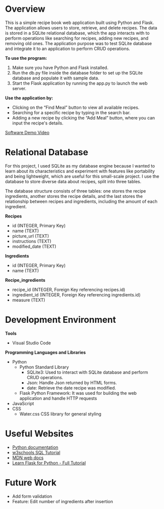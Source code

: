 # Overview

This is a simple recipe book web application built using Python and Flask. The application allows users to store, retrieve, and delete recipes. The data is stored in a SQLite relational database, which the app interacts with to perform operations like searching for recipes, adding new recipes, and removing old ones. The application purpose was to test SQLite database and integrate it to an application to perform CRUD operations.

**To use the program:**

1. Make sure you have Python and Flask installed.
2. Run the db.py file inside the database folder to set up the SQLite database and populate it with sample data.
3. Start the Flask application by running the app.py to launch the web server.

**Use the application by:**

- Clicking on the “Find Meal” button to view all available recipes.
- Searching for a specific recipe by typing in the search bar.
- Adding a new recipe by clicking the “Add Meal” button, where you can input the recipe's details.

[Software Demo Video](http://youtube.link.goes.here)

# Relational Database

For this project, I used SQLite as my database engine because I wanted to learn about its characteristics and experiment with features like portability and being lightweight, which are useful for this small-scale project. I use the database to store diverse data about recipes, split into three tables.

The database structure consists of three tables: one stores the recipe ingredients, another stores the recipe details, and the last stores the relationship between recipes and ingredients, including the amount of each ingredient.

**Recipes**

- id (INTEGER, Primary Key)
- name (TEXT)
- picture_url (TEXT)
- instructions (TEXT)
- modified_date (TEXT)

**Ingredients**

- id (INTEGER, Primary Key)
- name (TEXT)

**Recipe_ingredients**

- recipe_id (INTEGER, Foreign Key referencing recipes.id)
- ingredient_id (INTEGER, Foreign Key referencing ingredients.id)
- measure (TEXT)

# Development Environment

**Tools**

- Visual Studio Code

**Programming Languages and Libraries**

- Python
  - Python Standard Library
    - SQLite3: Used to interact with SQLite database and perform CRUD operations.
    - Json: Handle Json returned by HTML forms.
    - date: Retrieve the date recipe was modified.
  - Flask Python Framework: It was used for building the web application and handle HTTP requests
- JavaScript
- CSS
  - Water.css CSS library for general styling

# Useful Websites

- [Python documentation](https://docs.python.org/3/library/sqlite3.html#module-sqlite3)
- [w3schools SQL Tutorial](https://www.w3schools.com/sql/default.asp)
- [MDN web docs](https://developer.mozilla.org/en-US/docs/Web)
- [Learn Flask for Python - Full Tutorial](https://www.youtube.com/watch?v=Z1RJmh_OqeA&t=1312s)

# Future Work

- Add form validation
- Feature: Edit number of ingredients after insertion
